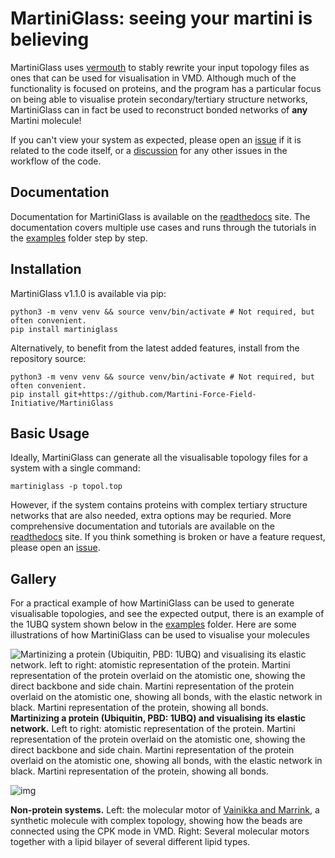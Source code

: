# MartiniGlass: seeing your martini is believing

MartiniGlass uses [vermouth](https://github.com/marrink-lab/vermouth-martinize) to stably rewrite your input topology files as ones that can be used for 
visualisation in VMD. Although much of the functionality is focused on proteins, and the program has a particular 
focus on being able to visualise protein secondary/tertiary structure networks, MartiniGlass can in fact 
be used to reconstruct bonded networks of **any** Martini molecule!

If you can't view your system as expected, please open an [issue](https://github.com/Martini-Force-Field-Initiative/MartiniGlass/issues) 
if it is related to the code itself, or a [discussion](https://github.com/Martini-Force-Field-Initiative/MartiniGlass/discussions) for 
any other issues in the workflow of the code.

## Documentation

Documentation for MartiniGlass is available on the [readthedocs](https://martiniglass.readthedocs.io/en/latest) site.
The documentation covers multiple use cases and runs through the tutorials in the [examples](examples) folder
step by step.

## Installation

MartiniGlass v1.1.0 is available via pip:

```commandline
python3 -m venv venv && source venv/bin/activate # Not required, but often convenient.
pip install martiniglass
```

Alternatively, to benefit from the latest added features, install from the repository source:

```commandline
python3 -m venv venv && source venv/bin/activate # Not required, but often convenient.
pip install git+https://github.com/Martini-Force-Field-Initiative/MartiniGlass
```

## Basic Usage

Ideally, MartiniGlass can generate all the visualisable topology files for a system with a single command:

```
martiniglass -p topol.top
```


However, if the system contains proteins with complex tertiary structure networks that are also needed, 
extra options may be requried. More comprehensive documentation and tutorials are available on the
[readthedocs](https://martiniglass.readthedocs.io/en/latest) site. If you think something is broken or have a
feature request, please open an [issue](https://github.com/Martini-Force-Field-Initiative/MartiniGlass/issues).


## Gallery 

For a practical example of how MartiniGlass can be used to generate visualisable topologies, and see the expected 
output, there is an example of the 1UBQ system shown below in the [examples](examples) folder. Here are some 
illustrations of how MartiniGlass can be used to visualise your molecules

![Martinizing a protein (Ubiquitin, PBD: 1UBQ) and visualising its elastic network.
left to right: atomistic representation of the protein. 
Martini representation of the protein overlaid on the atomistic one, showing the direct backbone and side chain.
Martini representation of the protein overlaid on the atomistic one, showing all bonds, with the elastic network in 
black. Martini representation of the protein, 
showing all bonds.](https://github.com/user-attachments/assets/09fe7a4f-bdd7-4302-a819-88e1c1040e0a)
**Martinizing a protein (Ubiquitin, PBD: 1UBQ) and visualising its elastic network.**
Left to right: atomistic representation of the protein. 
Martini representation of the protein overlaid on the atomistic one, showing the direct backbone and side chain.
Martini representation of the protein overlaid on the atomistic one, showing all bonds, with the elastic network in 
black. Martini representation of the protein, showing all bonds.

![img](https://github.com/user-attachments/assets/dec7dbb5-9c88-4742-9104-299df8a901ba)

**Non-protein systems.** Left: the molecular motor of [Vainikka and Marrink](https://doi.org/10.1021/acs.jctc.2c00796),
a synthetic molecule with complex topology, showing how the beads are connected using the CPK mode in VMD. Right: 
Several molecular motors together with a lipid bilayer of several different lipid types. 

